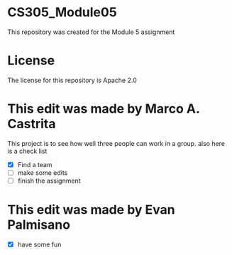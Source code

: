 # CS305_Module05
This repository was created for the Module 5 assignment

# License
The license for this repository is Apache 2.0

# This edit was made by Marco A. Castrita
This project is to see how well three people can work in a group.
also here is a check list
- [x] Find a team
- [ ] make some edits
- [ ] finish the assignment

# This edit was made by Evan Palmisano
- [x] have some fun
